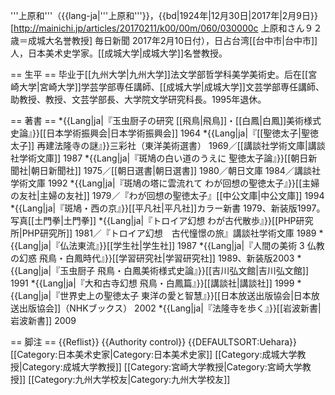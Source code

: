 '''上原和'''（{{lang-ja|'''上原和'''}}，{{bd|1924年|12月30日|2017年|2月9日}}<ref>[http://mainichi.jp/articles/20170211/k00/00m/060/030000c 上原和さん９２歳＝成城大名誉教授] 毎日新聞 2017年2月10日付</ref>），日占台湾[[台中市|台中市]]人，日本美术史学家。[[成城大学|成城大学]]名誉教授。

== 生平 ==
毕业于[[九州大学|九州大学]]法文学部哲学科美学美術史。后在[[宮崎大学|宮崎大学]]学芸学部専任講師、[[成城大学|成城大学]]文芸学部専任講師、助教授、教授、文芸学部長、大学院文学研究科長。1995年退休。

== 著書 ==
*{{Lang|ja|『玉虫厨子の研究 [[飛鳥|飛鳥]]・[[白鳳|白鳳]]美術様式史論』}}[[日本学術振興会|日本学術振興会]] 1964
*{{Lang|ja|『[[聖徳太子|聖徳太子]] 再建法隆寺の謎』}}三彩社（東洋美術選書） 1969／[[講談社学術文庫|講談社学術文庫]] 1987
*{{Lang|ja|『斑鳩の白い道のうえに 聖徳太子論』}}[[朝日新聞社|朝日新聞社]] 1975／[[朝日選書|朝日選書]] 1980／朝日文庫 1984／講談社学術文庫 1992
*{{Lang|ja|『斑鳩の塔に雲流れて わが回想の聖徳太子』}}[[主婦の友社|主婦の友社]] 1979／『わが回想の聖徳太子』[[中公文庫|中公文庫]] 1994
*{{Lang|ja|『斑鳩・西の京』}}[[平凡社|平凡社]]カラー新書 1979、新装版1997。写真[[土門拳|土門拳]]
*{{Lang|ja|『トロイア幻想 わが古代散歩』}}[[PHP研究所|PHP研究所]] 1981／『トロイア幻想　古代憧憬の旅』講談社学術文庫 1989
*{{Lang|ja|『仏法東流』}}[[学生社|学生社]] 1987
*{{Lang|ja|『人間の美術 3 仏教の幻惑 飛鳥・白鳳時代』}}[[学習研究社|学習研究社]] 1989、新装版2003
*{{Lang|ja|『玉虫厨子 飛鳥・白鳳美術様式史論』}}[[吉川弘文館|吉川弘文館]] 1991
*{{Lang|ja|『大和古寺幻想 飛鳥・白鳳篇』}}[[講談社|講談社]] 1999
*{{Lang|ja|『世界史上の聖徳太子 東洋の愛と智慧』}}[[日本放送出版協会|日本放送出版協会]]（NHKブックス） 2002
*{{Lang|ja|『法隆寺を歩く』}}[[岩波新書|岩波新書]] 2009

== 脚注 ==
{{Reflist}}
{{Authority control}}
{{DEFAULTSORT:Uehara}}
[[Category:日本美术史家|Category:日本美术史家]]
[[Category:成城大学教授|Category:成城大学教授]]
[[Category:宮崎大学教授|Category:宮崎大学教授]]
[[Category:九州大学校友|Category:九州大学校友]]
